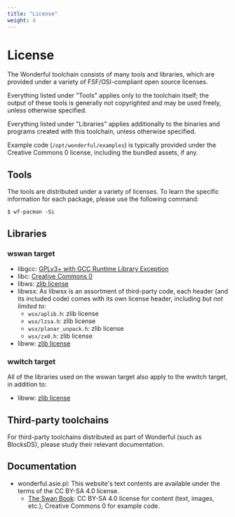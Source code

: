 ```yaml
---
title: "License"
weight: 4
---
```


# License

The Wonderful toolchain consists of many tools and libraries, which are provided under a variety of FSF/OSI-compliant open source licenses.

Everything listed under "Tools" applies only to the toolchain itself; the output of these tools is generally not copyrighted and may be used freely, unless otherwise specified.

Everything listed under "Libraries" applies additionally to the binaries and programs created with this toolchain, unless otherwise specified.

Example code (`/opt/wonderful/examples`) is typically provided under the Creative Commons 0 license, including the bundled assets, if any.

## Tools

The tools are distributed under a variety of licenses. To learn the specific information for each package, please use the following command:

    $ wf-pacman -Si

## Libraries

### wswan target

* libgcc: [GPLv3+ with GCC Runtime Library Exception](https://github.com/WonderfulToolchain/gcc-ia16/blob/wonderful-gcc-6.3.0-tkchia/COPYING.RUNTIME)
* libc: [Creative Commons 0](https://github.com/WonderfulToolchain/target-wswan-syslibs/blob/main/libc/LICENSE)
* libws: [zlib license](https://github.com/WonderfulToolchain/target-wswan-syslibs/blob/main/LICENSE)
* libwsx: As libwsx is an assortment of third-party code, each header (and its included code) comes with its own license header, including *but not limited to*:
  * `wsx/aplib.h`: zlib license
  * `wsx/lzsa.h`: zlib license
  * `wsx/planar_unpack.h`: zlib license
  * `wsx/zx0.h`: zlib license
* libww: [zlib license](https://github.com/WonderfulToolchain/target-wswan-syslibs/blob/main/LICENSE)

### wwitch target

All of the libraries used on the wswan target also apply to the wwitch target, in addition to:

* libww: [zlib license](https://github.com/WonderfulToolchain/target-wswan-syslibs/blob/main/LICENSE)

## Third-party toolchains

For third-party toolchains distributed as part of Wonderful (such as BlocksDS), please study their relevant documentation.

## Documentation

* wonderful.asie.pl: This website's text contents are available under the terms of the CC BY-SA 4.0 license.
  * [The Swan Book](https://wonderful.asie.pl/doc/wswan/guide/): CC BY-SA 4.0 license for content (text, images, etc.); Creative Commons 0 for example code.

